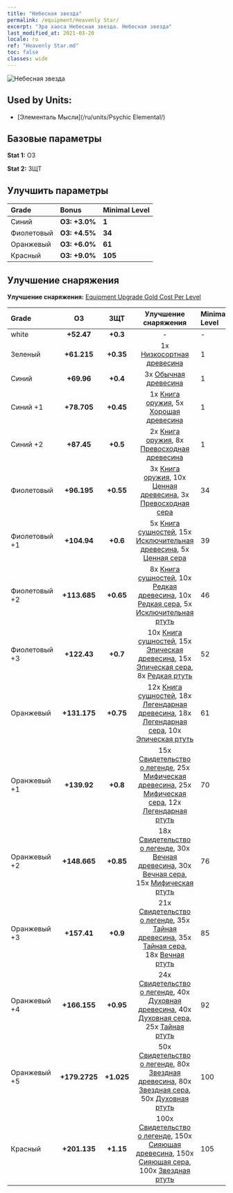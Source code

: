 ```yaml
---
title: "Небесная звезда"
permalink: /equipment/Heavenly Star/
excerpt: "Эра хаоса Небесная звезда. Небесная звезда"
last_modified_at: 2021-03-20
locale: ru
ref: "Heavenly Star.md"
toc: false
classes: wide
---
```


  ![Небесная звезда](/images/e/e_9062.png)

## Used by Units:

* [Элементаль Мысли](/ru/units/Psychic Elemental/) 


## Базовые параметры
 **Stat 1:** ОЗ

 **Stat 2:** ЗЩТ

## Улучшить параметры

  |     Grade    |   Bonus | Minimal Level | 
  |:-------------|:--------|:--------------| 
  | Синий | **ОЗ: +3.0%** | **1** | 
  | Фиолетовый | **ОЗ: +4.5%** | **34** | 
  | Оранжевый | **ОЗ: +6.0%** | **61** | 
  | Красный | **ОЗ: +9.0%** | **105** | 


## Улучшение снаряжения
 **Улучшение снаряжения:** [Equipment Upgrade Gold Cost Per Level](/equipment/EquipmentUpgradeCostPerLevel/) 

  |          Grade      | ОЗ | ЗЩТ | Улучшение снаряжения | Minimal Level |
  |:--------------------|:---------:|:---------:|:----------------:|:--------------|
  | white | **+52.47** | **+0.3** | - | - |
  | Зеленый | **+61.215** | **+0.35** | 1x [Низкосортная древесина](/ru/Items/mat_1/) | 1 |
  | Синий | **+69.96** | **+0.4** | 3x [Обычная древесина](/ru/Items/mat_7/) | 1 |
  | Синий +1 | **+78.705** | **+0.45** | 1x [Книга оружия](/ru/Items/mat_18/), 5x [Хорошая древесина](/ru/Items/mat_13/) | 1 |
  | Синий +2 | **+87.45** | **+0.5** | 2x [Книга оружия](/ru/Items/mat_25/), 8x [Превосходная древесина](/ru/Items/mat_20/) | 1 |
  | Фиолетовый | **+96.195** | **+0.55** | 3x [Книга оружия](/ru/Items/mat_32/), 10x [Ценная древесина](/ru/Items/mat_27/), 3x [Превосходная сера](/ru/Items/mat_22/) | 34 |
  | Фиолетовый +1 | **+104.94** | **+0.6** | 5x [Книга сущностей](/ru/Items/mat_39/), 15x [Исключительная древесина](/ru/Items/mat_34/), 5x [Ценная сера](/ru/Items/mat_29/) | 39 |
  | Фиолетовый +2 | **+113.685** | **+0.65** | 8x [Книга сущностей](/ru/Items/mat_46/), 10x [Редкая древесина](/ru/Items/mat_41/), 10x [Редкая сера](/ru/Items/mat_43/), 5x [Исключительная ртуть](/ru/Items/mat_35/) | 46 |
  | Фиолетовый +3 | **+122.43** | **+0.7** | 10x [Книга сущностей](/ru/Items/mat_53/), 15x [Эпическая древесина](/ru/Items/mat_48/), 15x [Эпическая сера](/ru/Items/mat_50/), 8x [Редкая ртуть](/ru/Items/mat_42/) | 52 |
  | Оранжевый | **+131.175** | **+0.75** | 12x [Книга сущностей](/ru/Items/mat_60/), 18x [Легендарная древесина](/ru/Items/mat_55/), 18x [Легендарная сера](/ru/Items/mat_57/), 10x [Эпическая ртуть](/ru/Items/mat_49/) | 61 |
  | Оранжевый +1 | **+139.92** | **+0.8** | 15x [Свидетельство о легенде](/ru/Items/mat_67/), 25x [Мифическая древесина](/ru/Items/mat_62/), 25x [Мифическая сера](/ru/Items/mat_64/), 12x [Легендарная ртуть](/ru/Items/mat_56/) | 70 |
  | Оранжевый +2 | **+148.665** | **+0.85** | 18x [Свидетельство о легенде](/ru/Items/mat_74/), 30x [Вечная древесина](/ru/Items/mat_69/), 30x [Вечная сера](/ru/Items/mat_71/), 15x [Мифическая ртуть](/ru/Items/mat_63/) | 76 |
  | Оранжевый +3 | **+157.41** | **+0.9** | 21x [Свидетельство о легенде](/ru/Items/mat_81/), 35x [Тайная древесина](/ru/Items/mat_76/), 35x [Тайная сера](/ru/Items/mat_78/), 18x [Вечная ртуть](/ru/Items/mat_70/) | 85 |
  | Оранжевый +4 | **+166.155** | **+0.95** | 24x [Свидетельство о легенде](/ru/Items/mat_88/), 40x [Духовная древесина](/ru/Items/mat_83/), 40x [Духовная сера](/ru/Items/mat_85/), 25x [Тайная ртуть](/ru/Items/mat_77/) | 92 |
  | Оранжевый +5 | **+179.2725** | **+1.025** | 50x [Свидетельство о легенде](/ru/Items/mat_95/), 80x [Звездная древесина](/ru/Items/mat_90/), 80x [Звездная сера](/ru/Items/mat_92/), 50x [Духовная ртуть](/ru/Items/mat_84/) | 100 |
  | Красный | **+201.135** | **+1.15** | 100x [Свидетельство о легенде](/ru/Items/mat_102/), 150x [Сияющая древесина](/ru/Items/mat_97/), 150x [Сияющая сера](/ru/Items/mat_99/), 100x [Звездная ртуть](/ru/Items/mat_91/) | 105 |

